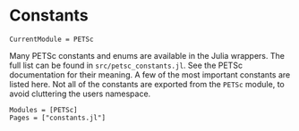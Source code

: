 # Constants

```@meta
CurrentModule = PETSc
```

Many PETSc constants and enums are available in the Julia wrappers.  The full
list can be found in `src/petsc_constants.jl`.  See the PETSc documentation for
their meaning.
A few of the most important constants are listed here.  Not all of the
constants are exported from the `PETSc` module, to avoid cluttering the
users namespace.


```@autodocs
Modules = [PETSc]
Pages = ["constants.jl"]
```
